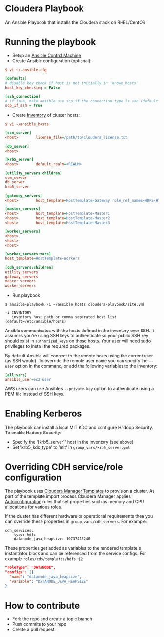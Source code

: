 # Cloudera Playbook 

An Ansible Playbook that installs the Cloudera stack on RHEL/CentOS

# Running the playbook

* Setup an [Ansible Control Machine](http://docs.ansible.com/ansible/intro_installation.html) 
* Create Ansible configuration (optional):

```ini
$ vi ~/.ansible.cfg

[defaults]
# disable key check if host is not initially in 'known_hosts'
host_key_checking = False

[ssh_connection]
# if True, make ansible use scp if the connection type is ssh (default is sftp)
scp_if_ssh = True
```

* Create [Inventory](http://docs.ansible.com/ansible/intro_inventory.html) of cluster hosts:

```ini
$ vi ~/ansible_hosts

[scm_server]
<host>        license_file=/path/to/cloudera_license.txt

[db_server]
<host>

[krb5_server]
<host>        default_realm=<REALM>

[utility_servers:children]
scm_server
db_server
krb5_server

[gateway_servers]
<host>        host_template=HostTemplate-Gateway role_ref_names=HDFS-HTTPFS-1

[master_servers]
<host>        host_template=HostTemplate-Master1
<host>        host_template=HostTemplate-Master2
<host>        host_template=HostTemplate-Master3

[worker_servers]
<host>
<host>
<host>

[worker_servers:vars]
host_template=HostTemplate-Workers

[cdh_servers:children]
utility_servers
gateway_servers
master_servers
worker_servers
```
    
* Run playbook
 
```shell
$ ansible-playbook -i ~/ansible_hosts cloudera-playbook/site.yml
    
-i INVENTORY
   inventory host path or comma separated host list (default=/etc/ansible/hosts)
```

Ansible communicates with the hosts defined in the inventory over SSH. It assumes you’re using SSH keys to authenticate so your public SSH key should exist in ``authorized_keys`` on those hosts. Your user will need sudo privileges to install the required packages.

By default Ansible will connect to the remote hosts using the current user (as SSH would). To override the remote user name you can specify the ``--user`` option in the command, or add the following variables to the inventory:

```ini
[all:vars]
ansible_user=ec2-user
```

AWS users can use Ansible’s ``--private-key`` option to authenticate using a PEM file instead of SSH keys.

# Enabling Kerberos

The playbook can install a local MIT KDC and configure Hadoop Security. To enable Hadoop Security:

* Specify the '[krb5_server]' host in the inventory (see above)
* Set 'krb5_kdc_type' to 'mit' in ``group_vars/krb5_server.yml``

# Overriding CDH service/role configuration

The playbook uses [Cloudera Manager Templates](https://www.cloudera.com/documentation/enterprise/latest/topics/install_cluster_template.html) to provision a cluster.
As part of the template import process Cloudera Manager applies [Autoconfiguration](https://www.cloudera.com/documentation/enterprise/latest/topics/cm_mc_autoconfig.html)
rules that set properties such as memory and CPU allocations for various roles.

If the cluster has different hardware or operational requirements then you can override these properties in ``group_vars/cdh_servers``. 
For example:

```
cdh_services:
  - type: hdfs        
    datanode_java_heapsize: 10737418240
```

These properties get added as variables to the rendered template's instantiator block and can be referenced from the service configs.
For example ``roles/cdh/templates/hdfs.j2``:

```json
"roleType": "DATANODE",
"configs": [{
  "name": "datanode_java_heapsize",
  "variable": "DATANODE_JAVA_HEAPSIZE"
}
```

# How to contribute

* Fork the repo and create a topic branch
* Push commits to your repo
* Create a pull request!
